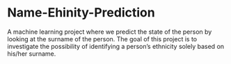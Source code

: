 # Name-Ehinity-Prediction
A machine learning project where we predict the state of the person by looking at the surname of the person. The goal of this project is to investigate the possibility of identifying a person’s ethnicity solely based on his/her surname.
